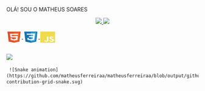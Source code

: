 OLÁ! SOU O MATHEUS SOARES
<div align="center">
  <a href="https://github.com/matheusferreiraa">
  <img height="180em" src="https://github-readme-stats.vercel.app/api?username=matheusferreiraa&show_icons=true&theme=dark&include_all_commits=true&count_private=true"/>
  <img height="180em" src="https://github-readme-stats.vercel.app/api/top-langs/?username=matheusferreiraa&layout=compact&langs_count=7&theme=dark"/>
</div>
   <div style="display: inline_block"><br>
      <img align="center" alt="Rafa-HTML" height="30" width="40" src="https://raw.githubusercontent.com/devicons/devicon/master/icons/html5/html5-original.svg">
      <img align="center" alt="Rafa-CSS" height="30" width="40" src="https://raw.githubusercontent.com/devicons/devicon/master/icons/css3/css3-original.svg">
      <img align="center" alt="Rafa-Js" height="30" width="40" src="https://raw.githubusercontent.com/devicons/devicon/master/icons/javascript/javascript-plain.svg">
     
##
     
<div>
  <a href="https://www.linkedin.com/in/matheus-soares-523497199/" target="_blank"><img src="https://img.shields.io/badge/-LinkedIn-%230077B5?style=for-the-badge&logo=linkedin&logoColor=white" target="_blank"></a> 

     ![Snake animation](https://github.com/matheusferreiraa/matheusferreiraa/blob/output/github-contribution-grid-snake.svg)
 
     
     
 </div>
       
